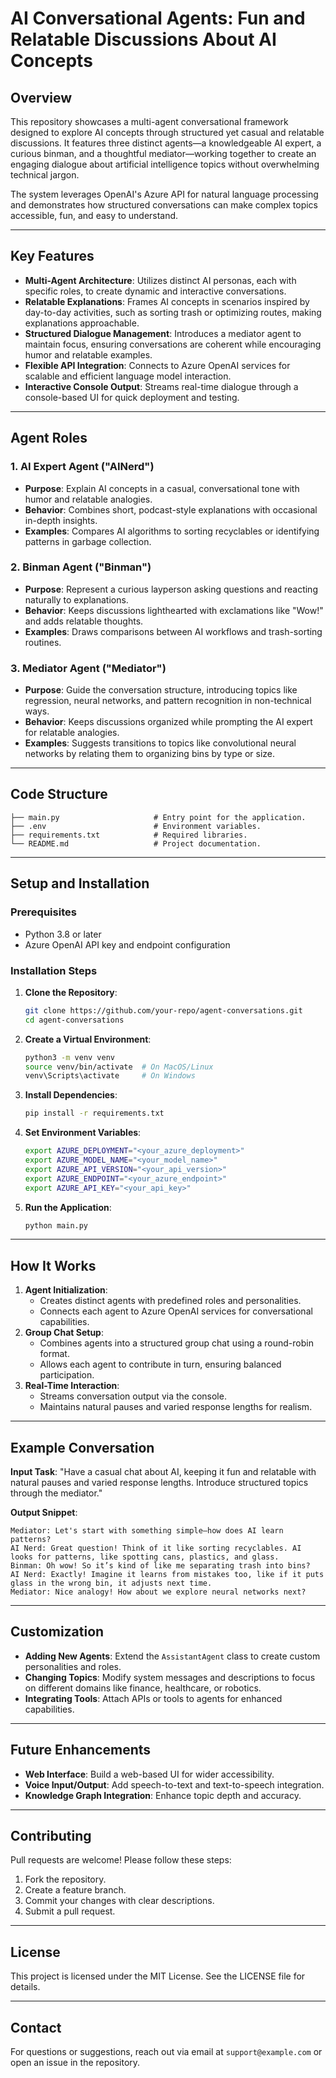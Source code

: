 # **AI Conversational Agents: Fun and Relatable Discussions About AI Concepts**

## **Overview**
This repository showcases a multi-agent conversational framework designed to explore AI concepts through structured yet casual and relatable discussions. It features three distinct agents—a knowledgeable AI expert, a curious binman, and a thoughtful mediator—working together to create an engaging dialogue about artificial intelligence topics without overwhelming technical jargon.

The system leverages OpenAI's Azure API for natural language processing and demonstrates how structured conversations can make complex topics accessible, fun, and easy to understand.

---

## **Key Features**
- **Multi-Agent Architecture**: Utilizes distinct AI personas, each with specific roles, to create dynamic and interactive conversations.
- **Relatable Explanations**: Frames AI concepts in scenarios inspired by day-to-day activities, such as sorting trash or optimizing routes, making explanations approachable.
- **Structured Dialogue Management**: Introduces a mediator agent to maintain focus, ensuring conversations are coherent while encouraging humor and relatable examples.
- **Flexible API Integration**: Connects to Azure OpenAI services for scalable and efficient language model interaction.
- **Interactive Console Output**: Streams real-time dialogue through a console-based UI for quick deployment and testing.

---

## **Agent Roles**
### **1. AI Expert Agent ("AINerd")**
- **Purpose**: Explain AI concepts in a casual, conversational tone with humor and relatable analogies.
- **Behavior**: Combines short, podcast-style explanations with occasional in-depth insights.
- **Examples**: Compares AI algorithms to sorting recyclables or identifying patterns in garbage collection.

### **2. Binman Agent ("Binman")**
- **Purpose**: Represent a curious layperson asking questions and reacting naturally to explanations.
- **Behavior**: Keeps discussions lighthearted with exclamations like "Wow!" and adds relatable thoughts.
- **Examples**: Draws comparisons between AI workflows and trash-sorting routines.

### **3. Mediator Agent ("Mediator")**
- **Purpose**: Guide the conversation structure, introducing topics like regression, neural networks, and pattern recognition in non-technical ways.
- **Behavior**: Keeps discussions organized while prompting the AI expert for relatable analogies.
- **Examples**: Suggests transitions to topics like convolutional neural networks by relating them to organizing bins by type or size.

---

## **Code Structure**
```
├── main.py                     # Entry point for the application.
├── .env                        # Environment variables.
├── requirements.txt            # Required libraries.
└── README.md                   # Project documentation.
```

---

## **Setup and Installation**
### **Prerequisites**
- Python 3.8 or later
- Azure OpenAI API key and endpoint configuration

### **Installation Steps**
1. **Clone the Repository**:
   ```bash
   git clone https://github.com/your-repo/agent-conversations.git
   cd agent-conversations
   ```
2. **Create a Virtual Environment**:
   ```bash
   python3 -m venv venv
   source venv/bin/activate  # On MacOS/Linux
   venv\Scripts\activate     # On Windows
   ```
3. **Install Dependencies**:
   ```bash
   pip install -r requirements.txt
   ```
4. **Set Environment Variables**:
   ```bash
   export AZURE_DEPLOYMENT="<your_azure_deployment>"
   export AZURE_MODEL_NAME="<your_model_name>"
   export AZURE_API_VERSION="<your_api_version>"
   export AZURE_ENDPOINT="<your_azure_endpoint>"
   export AZURE_API_KEY="<your_api_key>"
   ```
5. **Run the Application**:
   ```bash
   python main.py
   ```

---

## **How It Works**
1. **Agent Initialization**:
   - Creates distinct agents with predefined roles and personalities.
   - Connects each agent to Azure OpenAI services for conversational capabilities.
2. **Group Chat Setup**:
   - Combines agents into a structured group chat using a round-robin format.
   - Allows each agent to contribute in turn, ensuring balanced participation.
3. **Real-Time Interaction**:
   - Streams conversation output via the console.
   - Maintains natural pauses and varied response lengths for realism.

---

## **Example Conversation**
**Input Task**: "Have a casual chat about AI, keeping it fun and relatable with natural pauses and varied response lengths. Introduce structured topics through the mediator."

**Output Snippet**:
```
Mediator: Let's start with something simple—how does AI learn patterns?
AI Nerd: Great question! Think of it like sorting recyclables. AI looks for patterns, like spotting cans, plastics, and glass.
Binman: Oh wow! So it’s kind of like me separating trash into bins?
AI Nerd: Exactly! Imagine it learns from mistakes too, like if it puts glass in the wrong bin, it adjusts next time.
Mediator: Nice analogy! How about we explore neural networks next?
```

---

## **Customization**
- **Adding New Agents**: Extend the `AssistantAgent` class to create custom personalities and roles.
- **Changing Topics**: Modify system messages and descriptions to focus on different domains like finance, healthcare, or robotics.
- **Integrating Tools**: Attach APIs or tools to agents for enhanced capabilities.

---

## **Future Enhancements**
- **Web Interface**: Build a web-based UI for wider accessibility.
- **Voice Input/Output**: Add speech-to-text and text-to-speech integration.
- **Knowledge Graph Integration**: Enhance topic depth and accuracy.

---

## **Contributing**
Pull requests are welcome! Please follow these steps:
1. Fork the repository.
2. Create a feature branch.
3. Commit your changes with clear descriptions.
4. Submit a pull request.

---

## **License**
This project is licensed under the MIT License. See the LICENSE file for details.

---

## **Contact**
For questions or suggestions, reach out via email at `support@example.com` or open an issue in the repository.
